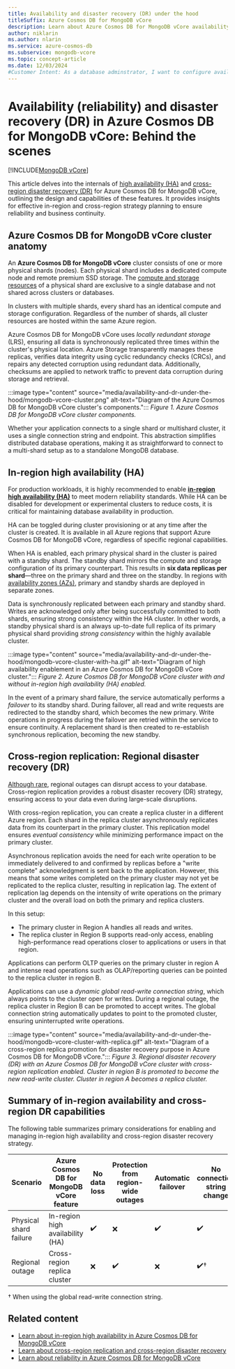 ```yaml
---
title: Availability and disaster recovery (DR) under the hood
titleSuffix: Azure Cosmos DB for MongoDB vCore
description: Learn about Azure Cosmos DB for MongoDB vCore availability and disaster recovery internals.
author: niklarin
ms.author: nlarin
ms.service: azure-cosmos-db
ms.subservice: mongodb-vcore
ms.topic: concept-article
ms.date: 12/03/2024
#Customer Intent: As a database adminstrator, I want to configure availability and cross-region replication, so that I can have appropirtiate in-region and cross-region disaster recovery plans in the event of outages on different levels.
---
```


# Availability (reliability) and disaster recovery (DR) in Azure Cosmos DB for MongoDB vCore: Behind the scenes

[!INCLUDE[MongoDB vCore](~/reusable-content/ce-skilling/azure/includes/cosmos-db/includes/appliesto-mongodb-vcore.md)]

This article delves into the internals of [high availability (HA)](./high-availability.md) and [cross-region disaster recovery (DR)](./cross-region-replication.md#disaster-recovery-using-cluster-read-replicas) for Azure Cosmos DB for MongoDB vCore, outlining the design and capabilities of these features. It provides insights for effective in-region and cross-region strategy planning to ensure reliability and business continuity.

## Azure Cosmos DB for MongoDB vCore cluster anatomy
An **Azure Cosmos DB for MongoDB vCore** cluster consists of one or more physical shards (nodes). Each physical shard includes a dedicated compute node and remote premium SSD storage. The [compute and storage resources](./compute-storage.md) of a physical shard are exclusive to a single database and not shared across clusters or databases.

In clusters with multiple shards, every shard has an identical compute and storage configuration. Regardless of the number of shards, all cluster resources are hosted within the same Azure region.

Azure Cosmos DB for MongoDB vCore uses *locally redundant storage* (LRS), ensuring all data is synchronously replicated three times within the cluster's physical location. Azure Storage transparently manages these replicas, verifies data integrity using cyclic redundancy checks (CRCs), and repairs any detected corruption using redundant data. Additionally, checksums are applied to network traffic to prevent data corruption during storage and retrieval.

:::image type="content" source="media/availability-and-dr-under-the-hood/mongodb-vcore-cluster.png" alt-text="Diagram of the Azure Cosmos DB for MongoDB vCore cluster's components.":::
*Figure 1. Azure Cosmos DB for MongoDB vCore cluster components.*

Whether your application connects to a single shard or multishard cluster, it uses a single connection string and endpoint. This abstraction simplifies distributed database operations, making it as straightforward to connect to a multi-shard setup as to a standalone MongoDB database.

## In-region high availability (HA)
For production workloads, it is highly recommended to enable [**in-region high availability (HA)**](./high-availability.md) to meet modern reliability standards. While HA can be disabled for development or experimental clusters to reduce costs, it is critical for maintaining database availability in production.

HA can be toggled during cluster provisioning or at any time after the cluster is created. It is available in all Azure regions that support Azure Cosmos DB for MongoDB vCore, regardless of specific regional capabilities.

When HA is enabled, each primary physical shard in the cluster is paired with a standby shard. The standby shard mirrors the compute and storage configuration of its primary counterpart. This results in **six data replicas per shard**—three on the primary shard and three on the standby. In regions with [availability zones (AZs)](/azure/reliability/availability-zones-overview), primary and standby shards are deployed in separate zones.

Data is synchronously replicated between each primary and standby shard. Writes are acknowledged only after being successfully committed to both shards, ensuring strong consistency within the HA cluster. In other words, a standby physical shard is an always up-to-date full replica of its primary physical shard providing *strong consistency* within the highly available cluster.

:::image type="content" source="media/availability-and-dr-under-the-hood/mongodb-vcore-cluster-with-ha.gif" alt-text="Diagram of high availability enablement in an Azure Cosmos DB for MongoDB vCore cluster.":::
*Figure 2. Azure Cosmos DB for MongoDB vCore cluster with and without in-region high availability (HA) enabled.*

In the event of a primary shard failure, the service automatically performs a *failover* to its standby shard. During failover, all read and write requests are redirected to the standby shard, which becomes the new primary. Write operations in progress during the failover are retried within the service to ensure continuity. A replacement shard is then created to re-establish synchronous replication, becoming the new standby.

## Cross-region replication: Regional disaster recovery (DR)

[Although rare](https://azure.status.microsoft/status/history/), regional outages can disrupt access to your database. Cross-region replication provides a robust disaster recovery (DR) strategy, ensuring access to your data even during large-scale disruptions.

With cross-region replication, you can create a replica cluster in a different Azure region. Each shard in the replica cluster asynchronously replicates data from its counterpart in the primary cluster. This replication model ensures *eventual consistency* while minimizing performance impact on the primary cluster.

Asynchronous replication avoids the need for each write operation to be immediately delivered to and confirmed by replicas before a "write complete" acknowledgment is sent back to the application. However, this means that some writes completed on the primary cluster may not yet be replicated to the replica cluster, resulting in replication lag. The extent of replication lag depends on the intensity of write operations on the primary cluster and the overall load on both the primary and replica clusters.

In this setup:

- The primary cluster in Region A handles all reads and writes.
- The replica cluster in Region B supports read-only access, enabling high-performance read operations closer to applications or users in that region.

Applications can perform OLTP queries on the primary cluster in region A and intense read operations such as OLAP/reporting queries can be pointed to the replica cluster in region B.

Applications can use a *dynamic global read-write connection string*, which always points to the cluster open for writes. During a regional outage, the replica cluster in Region B can be promoted to accept writes. The global connection string automatically updates to point to the promoted cluster, ensuring uninterrupted write operations.

:::image type="content" source="media/availability-and-dr-under-the-hood/mongodb-vcore-cluster-with-replica.gif" alt-text="Diagram of a cross-region replica promotion for disaster recovery purpose in Azure Cosmos DB for MongoDB vCore.":::
*Figure 3. Regional disaster recovery (DR) with an Azure Cosmos DB for MongoDB vCore cluster with cross-region replication enabled. Cluster in region B is promoted to become the new read-write cluster. Cluster in region A becomes a replica cluster.*

## Summary of in-region availability and cross-region DR capabilities

The following table summarizes primary considerations for enabling and managing in-region high availability and cross-region disaster recovery strategy.

|Scenario |Azure Cosmos DB for MongoDB vCore feature|No data loss|Protection from region-wide outages|Automatic failover|No connection string change|
|-----------------------|----------------------------------|--------------------|--------------------|--------------------|---------------------|
|Physical shard failure | In-region high availability (HA) | :heavy_check_mark: | :x:                | :heavy_check_mark: | :heavy_check_mark:  |
|Regional outage        | Cross-region replica cluster     | :x:                | :heavy_check_mark: | :x:                | :heavy_check_mark:† |

† When using the global read-write connection string.

## Related content

- [Learn about in-region high availability in Azure Cosmos DB for MongoDB vCore](./high-availability.md)
- [Learn about cross-region replication and cross-region disaster recovery](./cross-region-replication.md)
- [Learn about reliability in Azure Cosmos DB for MongoDB vCore](/azure/reliability/reliability-cosmos-mongodb)
